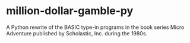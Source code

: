 # million-dollar-gamble-py
A Python rewrite of the BASIC type-in programs in the book series Micro Adventure published by Scholastic, Inc. during the 1980s.
